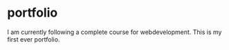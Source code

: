 # portfolio
I am currently following a complete course for webdevelopment. This is my first ever portfolio.
